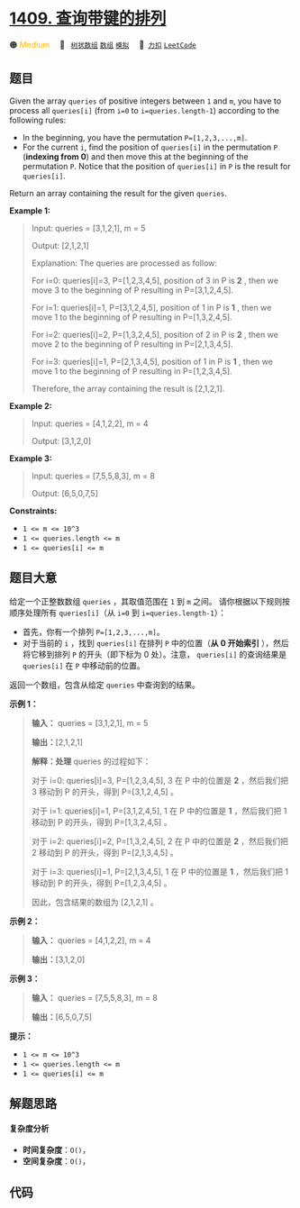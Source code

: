 # [1409. 查询带键的排列](https://2xiao.github.io/leetcode-js/problem/1409.html)

🟠 <font color=#ffb800>Medium</font>&emsp; 🔖&ensp; [`树状数组`](/tag/binary-indexed-tree.md) [`数组`](/tag/array.md) [`模拟`](/tag/simulation.md)&emsp; 🔗&ensp;[`力扣`](https://leetcode.cn/problems/queries-on-a-permutation-with-key) [`LeetCode`](https://leetcode.com/problems/queries-on-a-permutation-with-key)

## 题目

Given the array `queries` of positive integers between `1` and `m`, you have
to process all `queries[i]` (from `i=0` to `i=queries.length-1`) according to
the following rules:

  * In the beginning, you have the permutation `P=[1,2,3,...,m]`.
  * For the current `i`, find the position of `queries[i]` in the permutation `P` (**indexing from 0**) and then move this at the beginning of the permutation `P`. Notice that the position of `queries[i]` in `P` is the result for `queries[i]`.

Return an array containing the result for the given `queries`.



**Example 1:**

> Input: queries = [3,1,2,1], m = 5
> 
> Output: [2,1,2,1] 
> 
> Explanation: The queries are processed as follow: 
> 
> For i=0: queries[i]=3, P=[1,2,3,4,5], position of 3 in P is **2** , then we move 3 to the beginning of P resulting in P=[3,1,2,4,5]. 
> 
> For i=1: queries[i]=1, P=[3,1,2,4,5], position of 1 in P is **1** , then we move 1 to the beginning of P resulting in P=[1,3,2,4,5]. 
> 
> For i=2: queries[i]=2, P=[1,3,2,4,5], position of 2 in P is **2** , then we move 2 to the beginning of P resulting in P=[2,1,3,4,5]. 
> 
> For i=3: queries[i]=1, P=[2,1,3,4,5], position of 1 in P is **1** , then we move 1 to the beginning of P resulting in P=[1,2,3,4,5]. 
> 
> Therefore, the array containing the result is [2,1,2,1].  

**Example 2:**

> Input: queries = [4,1,2,2], m = 4
> 
> Output: [3,1,2,0]

**Example 3:**

> Input: queries = [7,5,5,8,3], m = 8
> 
> Output: [6,5,0,7,5]

**Constraints:**

  * `1 <= m <= 10^3`
  * `1 <= queries.length <= m`
  * `1 <= queries[i] <= m`


## 题目大意

给定一个正整数数组 `queries` ，其取值范围在 `1` 到 `m` 之间。 请你根据以下规则按顺序处理所有 `queries[i]`（从 `i=0`
到 `i=queries.length-1`）：

  * 首先，你有一个排列 `P=[1,2,3,...,m]`。
  * 对于当前的 `i` ，找到 `queries[i]` 在排列 `P` 中的位置（**从 0 开始索引** ），然后将它移到排列 `P` 的开头（即下标为 0 处）。注意， `queries[i]` 的查询结果是 `queries[i]` 在 `P` 中移动前的位置。

返回一个数组，包含从给定  `queries` 中查询到的结果。



**示例 1：**

> 
> 
> 
> 
> 
> **输入：** queries = [3,1,2,1], m = 5
> 
> **输出：**[2,1,2,1] 
> 
> **解释：处理** queries 的过程如下：
> 
> 对于 i=0: queries[i]=3, P=[1,2,3,4,5], 3 在 P 中的位置是 **2** ，然后我们把 3 移动到 P 的开头，得到 P=[3,1,2,4,5] 。
> 
> 对于 i=1: queries[i]=1, P=[3,1,2,4,5], 1 在 P 中的位置是 **1** ，然后我们把 1 移动到 P 的开头，得到 P=[1,3,2,4,5] 。 
> 
> 对于 i=2: queries[i]=2, P=[1,3,2,4,5], 2 在 P 中的位置是 **2** ，然后我们把 2 移动到 P 的开头，得到 P=[2,1,3,4,5] 。
> 
> 对于 i=3: queries[i]=1, P=[2,1,3,4,5], 1 在 P 中的位置是 **1** ，然后我们把 1 移动到 P 的开头，得到 P=[1,2,3,4,5] 。 
> 
> 因此，包含结果的数组为 [2,1,2,1] 。  
> 
> 

**示例 2：**

> 
> 
> 
> 
> 
> **输入：** queries = [4,1,2,2], m = 4
> 
> **输出：**[3,1,2,0]
> 
> 

**示例 3：**

> 
> 
> 
> 
> 
> **输入：** queries = [7,5,5,8,3], m = 8
> 
> **输出：**[6,5,0,7,5]
> 
> 



**提示：**

  * `1 <= m <= 10^3`
  * `1 <= queries.length <= m`
  * `1 <= queries[i] <= m`


## 解题思路

#### 复杂度分析

- **时间复杂度**：`O()`，
- **空间复杂度**：`O()`，

## 代码

```javascript

```